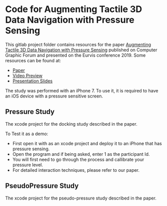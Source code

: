 # Code for Augmenting Tactile 3D Data Navigation with Pressure Sensing
This gitlab project folder contains resources for the paper [Augmenting Tactile 3D Data Navigation with Pressure Sensing](https://hal.archives-ouvertes.fr/hal-02091999/document) published on Computer Graphic Forum and presented on the Eurvis conference 2019. Some resources can be found at: 
- [Paper](https://hal.archives-ouvertes.fr/hal-02091999/document)
- [Video Preview](https://www.youtube.com/embed/nSRhj2ulCNU)
- [Presentation Slides](http://www.xiyaowang.net/projects/2017Pressure/Slides_EuroVis.pdf)

The study was performed with an iPhone 7. To use it, it is required to have an iOS device with a pressure sensitive screen.


## Pressure Study
The xcode project for the docking study described in the paper. 

To Test it as a demo: 
- First open it with as an xcode project and deploy it to an iPhone that has pressure sensing.
- Open the program and if being asked, enter 1 as the participant Id.
- You will first need to go through the process and callibrate your pressure level.
- For detailed interaction techniques, please refer to our paper.

## PseudoPressure Study
The xcode project for the pseudo-pressure study described in the paper. 
